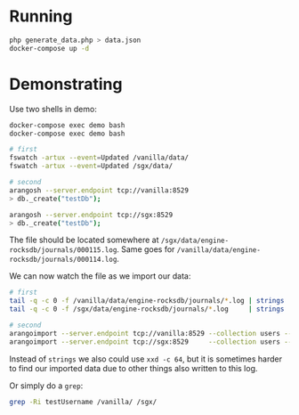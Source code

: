 # Running

```bash
php generate_data.php > data.json
docker-compose up -d
```

# Demonstrating

Use two shells in demo:

```bash
docker-compose exec demo bash
docker-compose exec demo bash
```

```bash
# first
fswatch -artux --event=Updated /vanilla/data/
fswatch -artux --event=Updated /sgx/data/

# second
arangosh --server.endpoint tcp://vanilla:8529
> db._create("testDb");

arangosh --server.endpoint tcp://sgx:8529
> db._create("testDb");
```

The file should be located somewhere at `/sgx/data/engine-rocksdb/journals/000115.log`. Same goes for `/vanilla/data/engine-rocksdb/journals/000114.log`.

We can now watch the file as we import our data:

```bash
# first
tail -q -c 0 -f /vanilla/data/engine-rocksdb/journals/*.log | strings
tail -q -c 0 -f /sgx/data/engine-rocksdb/journals/*.log     | strings

# second
arangoimport --server.endpoint tcp://vanilla:8529 --collection users --create-collection true --file data.json
arangoimport --server.endpoint tcp://sgx:8529     --collection users --create-collection true --file data.json
```

Instead of `strings` we also could use `xxd -c 64`, but it is sometimes harder to find our imported data due to other things also written to this log.

Or simply do a `grep`:

```bash
grep -Ri testUsername /vanilla/ /sgx/
```
